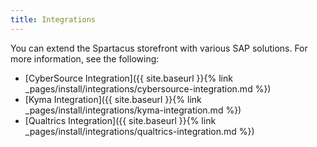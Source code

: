 ```yaml
---
title: Integrations
---
```


You can extend the Spartacus storefront with various SAP solutions. For more information, see the following:

- [CyberSource Integration]({{ site.baseurl }}{% link _pages/install/integrations/cybersource-integration.md %})
- [Kyma Integration]({{ site.baseurl }}{% link _pages/install/integrations/kyma-integration.md %})
- [Qualtrics Integration]({{ site.baseurl }}{% link _pages/install/integrations/qualtrics-integration.md %})
